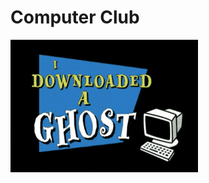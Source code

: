# Computer Club

<img alt="A ghost floating out of a computer monitor" src='assets/ghost.gif' width="300px" />
